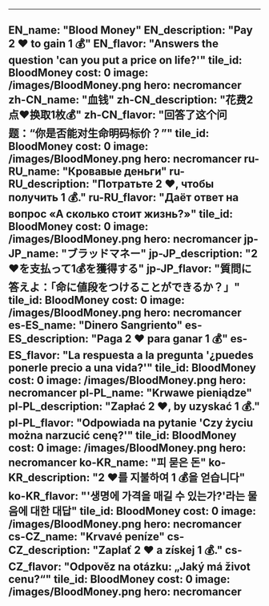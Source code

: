 ---

EN_name: "Blood Money"
EN_description: "Pay 2 ❤️ to gain 1 💰"
EN_flavor: "Answers the question 'can you put a price on life?'"
tile_id: BloodMoney
cost: 0
image: /images/BloodMoney.png
hero: necromancer
zh-CN_name: "血钱"
zh-CN_description: "花费2点❤️换取1枚💰"
zh-CN_flavor: "回答了这个问题：“你是否能对生命明码标价？”"
tile_id: BloodMoney
cost: 0
image: /images/BloodMoney.png
hero: necromancer
ru-RU_name: "Кровавые деньги"
ru-RU_description: "Потратьте 2 ❤️, чтобы получить 1 💰."
ru-RU_flavor: "Даёт ответ на вопрос «А сколько стоит жизнь?»"
tile_id: BloodMoney
cost: 0
image: /images/BloodMoney.png
hero: necromancer
jp-JP_name: "ブラッドマネー"
jp-JP_description: "2❤️を支払って1💰を獲得する"
jp-JP_flavor: "質問に答えよ：「命に値段をつけることができるか？」"
tile_id: BloodMoney
cost: 0
image: /images/BloodMoney.png
hero: necromancer
es-ES_name: "Dinero Sangriento"
es-ES_description: "Paga 2 ❤️ para ganar 1 💰"
es-ES_flavor: "La respuesta a la pregunta '¿puedes ponerle precio a una vida?'"
tile_id: BloodMoney
cost: 0
image: /images/BloodMoney.png
hero: necromancer
pl-PL_name: "Krwawe pieniądze"
pl-PL_description: "Zapłać 2 ❤️, by uzyskać 1 💰."
pl-PL_flavor: "Odpowiada na pytanie 'Czy życiu można narzucić cenę?'"
tile_id: BloodMoney
cost: 0
image: /images/BloodMoney.png
hero: necromancer
ko-KR_name: "피 묻은 돈"
ko-KR_description: "2 ❤️를 지불하여 1 💰을 얻습니다"
ko-KR_flavor: "'생명에 가격을 매길 수 있는가?'라는 물음에 대한 대답"
tile_id: BloodMoney
cost: 0
image: /images/BloodMoney.png
hero: necromancer
cs-CZ_name: "Krvavé peníze"
cs-CZ_description: "Zaplať 2 ❤️ a získej 1 💰."
cs-CZ_flavor: "Odpověz na otázku: „Jaký má život cenu?“"
tile_id: BloodMoney
cost: 0
image: /images/BloodMoney.png
hero: necromancer
---